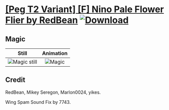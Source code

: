 # [\[Peg T2 Variant\] \[F\] Nino Pale Flower Flier by RedBean](./) [![Download](https://img.shields.io/badge/Download--red?style=social&logo=github)](https://minhaskamal.github.io/DownGit/#/home?url=https://github.com/Klokinator/FE-Repo/tree/main/Battle%20Animations%2FMounted%20-%20Pegs%2C%20Wyverns%2C%20Griffons%2F%5BPeg%20T2%20Variant%5D%20%5BF%5D%20Nino%20Pale%20Flower%20Flier%20by%20RedBean%2F6.%20Magic)

## Magic

| Still | Animation |
| :---: | :-------: |
| ![Magic still](./Magic_000.png) | ![Magic](./Magic.gif) |

## Credit

RedBean, Mikey Seregon, Marlon0024, yikes.

Wing Spam Sound Fix by 7743.
